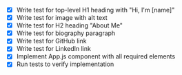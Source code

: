 - [x] Write test for top-level H1 heading with "Hi, I'm [name]"
- [x] Write test for image with alt text
- [x] Write test for H2 heading "About Me"
- [x] Write test for biography paragraph
- [x] Write test for GitHub link
- [x] Write test for LinkedIn link
- [x] Implement App.js component with all required elements
- [x] Run tests to verify implementation
